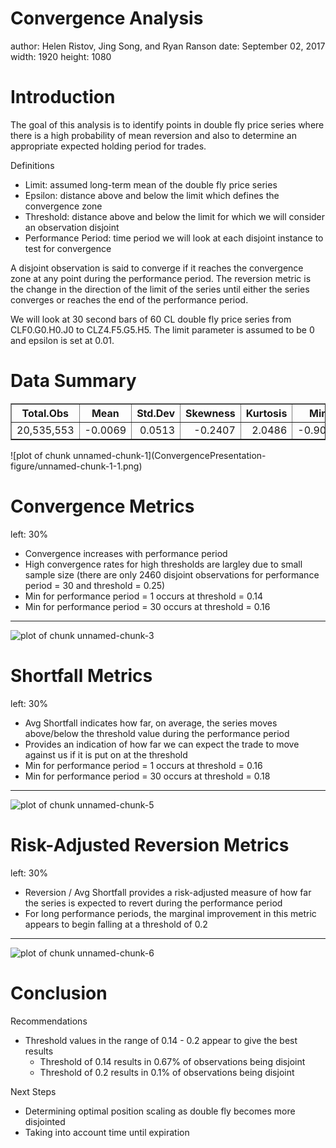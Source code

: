 Convergence Analysis
========================================================
author: Helen Ristov, Jing Song, and Ryan Ranson
date:   September 02, 2017
width:  1920
height: 1080



Introduction
========================================================

The goal of this analysis is to identify points in double fly price series where there is a high probability of mean reversion and also to determine an appropriate expected holding period for trades.

Definitions
- Limit: assumed long-term mean of the double fly price series
- Epsilon: distance above and below the limit which defines the convergence zone
- Threshold: distance above and below the limit for which we will consider an observation disjoint
- Performance Period: time period we will look at each disjoint instance to test for convergence

A disjoint observation is said to converge if it reaches the convergence zone at any point during the performance period. The reversion metric is the change in the direction of the limit of the series until either the series converges or reaches the end of the performance period.

We will look at 30 second bars of 60 CL double fly price series from CLF0.G0.H0.J0 to CLZ4.F5.G5.H5. The limit parameter is assumed to be 0 and epsilon is set at 0.01.

Data Summary
========================================================

<!-- html table generated in R 3.3.1 by xtable 1.8-2 package -->
<!-- Sat Sep  2 17:12:45 2017 -->
<table border=1>
<tr> <th> Total.Obs </th> <th> Mean </th> <th> Std.Dev </th> <th> Skewness </th> <th> Kurtosis </th> <th> Min </th> <th> Max </th>  </tr>
  <tr> <td align="right"> 20,535,553 </td> <td align="right"> -0.0069 </td> <td align="right"> 0.0513 </td> <td align="right"> -0.2407 </td> <td align="right"> 2.0486 </td> <td align="right"> -0.9003 </td> <td align="right"> 0.4555 </td> </tr>
   </table>
![plot of chunk unnamed-chunk-1](ConvergencePresentation-figure/unnamed-chunk-1-1.png)

Convergence Metrics
========================================================
left: 30%



- Convergence increases with performance period
- High convergence rates for high thresholds are largley due to small sample size (there are only 2460 disjoint observations for performance period = 30 and threshold = 0.25)
- Min for performance period = 1 occurs at threshold = 0.14
- Min for performance period = 30 occurs at threshold = 0.16

***

![plot of chunk unnamed-chunk-3](ConvergencePresentation-figure/unnamed-chunk-3-1.png)

Shortfall Metrics
========================================================
left: 30%



- Avg Shortfall indicates how far, on average, the series moves above/below the threshold value during the performance period
- Provides an indication of how far we can expect the trade to move against us if it is put on at the threshold
- Min for performance period = 1 occurs at threshold = 0.16
- Min for performance period = 30 occurs at threshold = 0.18

***

![plot of chunk unnamed-chunk-5](ConvergencePresentation-figure/unnamed-chunk-5-1.png)

Risk-Adjusted Reversion Metrics
========================================================
left: 30%

- Reversion / Avg Shortfall provides a risk-adjusted measure of how far the series is expected to revert during the performance period
- For long performance periods, the marginal improvement in this metric appears to begin falling at a threshold of 0.2

***

![plot of chunk unnamed-chunk-6](ConvergencePresentation-figure/unnamed-chunk-6-1.png)

Conclusion
========================================================



Recommendations
- Threshold values in the range of 0.14 - 0.2 appear to give the best results
    - Threshold of 0.14 results in 0.67% of observations being disjoint
    - Threshold of 0.2 results in 0.1% of observations being disjoint

Next Steps
- Determining optimal position scaling as double fly becomes more disjointed
- Taking into account time until expiration
